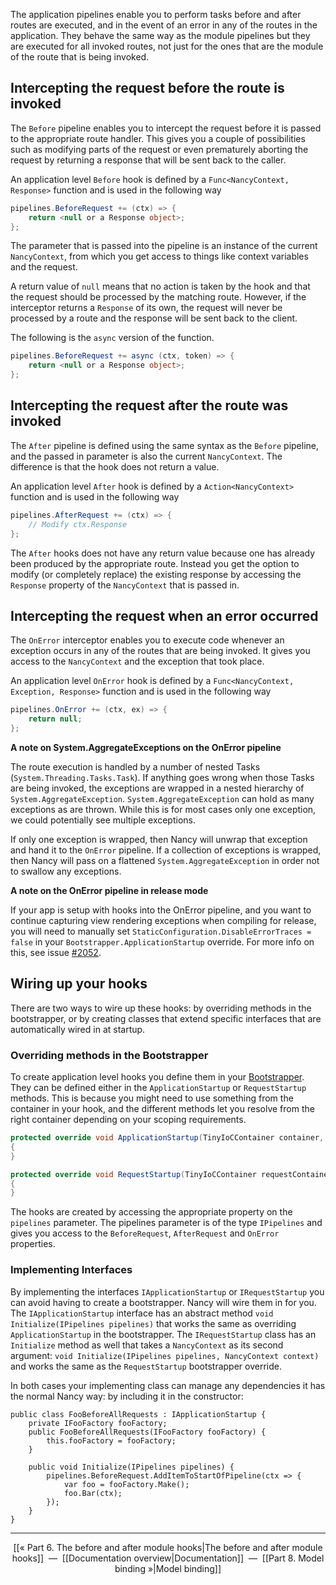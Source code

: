 The application pipelines enable you to perform tasks before and after routes are executed, and in the event of an error in any of the routes in the application. They behave the same way as the module pipelines but they are executed for all invoked routes, not just for the ones that are the module of the route that is being invoked.

## Intercepting the request before the route is invoked

The `Before` pipeline enables you to intercept the request before it is passed to the appropriate route handler. This gives you a couple of possibilities such as modifying parts of the request or even prematurely aborting the request by returning a response that will be sent back to the caller.

An application level `Before` hook is defined by a `Func<NancyContext, Response>` function and is used in the following way

```c#
pipelines.BeforeRequest += (ctx) => {
    return <null or a Response object>;
};
```

The parameter that is passed into the pipeline is an instance of the current `NancyContext`, from which you get access to things like context variables and the request.

A return value of `null` means that no action is taken by the hook and that the request should be processed by the matching route. However, if the interceptor returns a `Response` of its own, the request will never be processed by a route and the response will be sent back to the client.

The following is the `async` version of the function.

```c#
pipelines.BeforeRequest += async (ctx, token) => {
    return <null or a Response object>;
};
```
## Intercepting the request after the route was invoked

The `After` pipeline is defined using the same syntax as the `Before` pipeline, and the passed in parameter is also the current `NancyContext`. The difference is that the hook does not return a value.

An application level `After` hook is defined by a `Action<NancyContext>` function and is used in the following way

```c#
pipelines.AfterRequest += (ctx) => {
    // Modify ctx.Response
};
```

The `After` hooks does not have any return value because one has already been produced by the appropriate route. Instead you get the option to modify (or completely replace) the existing response by accessing the `Response` property of the `NancyContext` that is passed in.

## Intercepting the request when an error occurred

The `OnError` interceptor enables you to execute code whenever an exception occurs in any of the routes that are being invoked. It gives you access to the `NancyContext` and the exception that took place.

An application level `OnError` hook is defined by a `Func<NancyContext, Exception, Response>` function and is used in the following way

```c#
pipelines.OnError += (ctx, ex) => {
    return null;
};
```

**A note on System.AggregateExceptions on the OnError pipeline**

The route execution is handled by a number of nested Tasks (`System.Threading.Tasks.Task`). If anything goes wrong when those Tasks are being invoked, the exceptions are wrapped in a nested hierarchy of `System.AggregateException`. `System.AggregateException` can hold as many exceptions as are thrown. While this is for most cases only one exception, we could potentially see multiple exceptions.

If only one exception is wrapped, then Nancy will unwrap that exception and hand it to the `OnError` pipeline. If a collection of exceptions is wrapped, then Nancy will pass on a flattened `System.AggregateException` in order not to swallow any exceptions.

**A note on the OnError pipeline in release mode**

If your app is setup with hooks into the OnError pipeline, and you want to continue capturing view rendering exceptions when compiling for release, you will need to manually set `StaticConfiguration.DisableErrorTraces = false` in your `Bootstrapper.ApplicationStartup` override. For more info on this, see issue [#2052](https://github.com/NancyFx/Nancy/issues/2052).

## Wiring up your hooks

There are two ways to wire up these hooks: by overriding methods in the bootstrapper, or by creating classes that extend specific interfaces that are automatically wired in at startup.

### Overriding methods in the Bootstrapper

To create application level hooks you define them in your [Bootstrapper](Bootstrapper). They can be defined either in the `ApplicationStartup` or `RequestStartup` methods. This is because you might need to use something from the container in your hook, and the different methods let you resolve from the right container depending on your scoping requirements.

```c#
protected override void ApplicationStartup(TinyIoCContainer container, IPipelines pipelines)
{
}

protected override void RequestStartup(TinyIoCContainer requestContainer, IPipelines pipelines, NancyContext context)
{
}
```

The hooks are created by accessing the appropriate property on the `pipelines` parameter. The pipelines parameter is of the type `IPipelines` and gives you access to the `BeforeRequest`, `AfterRequest` and `OnError` properties.

### Implementing Interfaces

By implementing the interfaces `IApplicationStartup` or `IRequestStartup` you can avoid having to create a bootstrapper.  Nancy will wire them in for you.  The `IApplicationStartup` interface has an abstract method `void Initialize(IPipelines pipelines)` that works the same as overriding `ApplicationStartup` in the bootstrapper. The `IRequestStartup` class has an `Initialize` method as well that takes a `NancyContext` as its second argument: `void Initialize(IPipelines pipelines, NancyContext context)` and works the same as the `RequestStartup` bootstrapper override.

In both cases your implementing class can manage any dependencies it has the normal Nancy way: by including it in the constructor:

    public class FooBeforeAllRequests : IApplicationStartup {
        private IFooFactory fooFactory;
        public FooBeforeAllRequests(IFooFactory fooFactory) {
            this.fooFactory = fooFactory;
        }

        public void Initialize(IPipelines pipelines) {
            pipelines.BeforeRequest.AddItemToStartOfPipeline(ctx => {
                var foo = fooFactory.Make();
                foo.Bar(ctx);
            });
        }
    }

***

<p align="center">[[« Part 6. The before and after module hooks|The before and after module hooks]]&nbsp;&nbsp;—&nbsp;&nbsp;[[Documentation overview|Documentation]]&nbsp;&nbsp;—&nbsp;&nbsp;[[Part 8. Model binding »|Model binding]]</p>